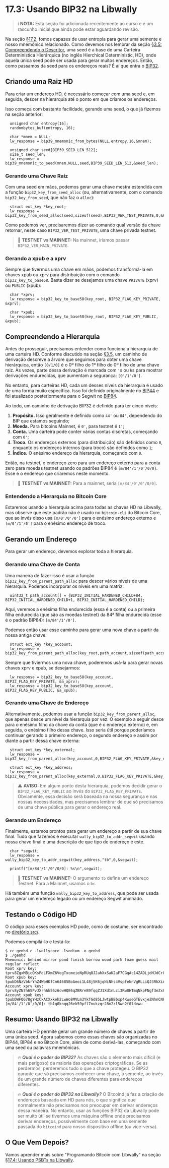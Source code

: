 # 17.3: Usando BIP32 na Libwally

> :information_source: **NOTA:** Esta seção foi adicionada recentemente ao curso e é um rascunho inicial que ainda pode estar aguardando revisão.

Na seção [§17.2](17_2_Using_BIP39_in_Libwally.md), fomos capazes de usar entropia para gerar uma semente e nosso mnemônico relacionado. Como devemos nos lembrar da seção [§3.5: Compreendendo o Descritor](03_5_Understanding_the_Descriptor.md), uma seed é a base de uma Carteira Determinística Hierárquica (no inglês Hierchical Deterministic, HD), onde aquela única seed pode ser usada para gerar muitos endereços. Então, como passamos da seed para os endereços reais? É aí que entra o [BIP32](https://en.bitcoin.it/wiki/BIP_0032).

## Criando uma Raiz HD

Para criar um endereço HD, é necessário começar com uma seed e, em seguida, descer na hierarquia até o ponto em que criamos os endereços.

Isso começa com bastante facilidade, gerando uma seed, o que já fizemos na seção anterior:
```
  unsigned char entropy[16];  
  randombytes_buf(entropy, 16);

  char *mnem = NULL;
  lw_response = bip39_mnemonic_from_bytes(NULL,entropy,16,&mnem);
  
  unsigned char seed[BIP39_SEED_LEN_512];
  size_t seed_len;  
  lw_response = bip39_mnemonic_to_seed(mnem,NULL,seed,BIP39_SEED_LEN_512,&seed_len);
```
### Gerando uma Chave Raiz

Com uma seed em mãos, podemos gerar uma chave mestra estendida com a função `bip32_key_from_seed_alloc` (ou, alternativamente, com o comando `bip32_key_from_seed`, que não faz o `alloc`):
```
  struct ext_key *key_root;  
  lw_response = bip32_key_from_seed_alloc(seed,sizeof(seed),BIP32_VER_TEST_PRIVATE,0,&key_root);
```
Como podemos ver, precisaremos dizer ao comando qual versão da chave retornar, neste caso `BIP32_VER_TEST_PRIVATE`, uma chave privada testnet.

> :link: **TESTNET vs MAINNET:** Na mainnet, iríamos passar `BIP32_VER_MAIN_PRIVATE`.

### Gerando a xpub e a xprv

Sempre que tivermos uma chave em mãos, podemos transformá-la em chaves xpub ou xprv para distribuição com o comando `bip32_key_to_base58`. Basta dizer se desejamos uma chave `PRIVATE` (xprv) ou `PUBLIC` (xpub):
```
  char *xprv;
  lw_response = bip32_key_to_base58(key_root, BIP32_FLAG_KEY_PRIVATE, &xprv);

  char *xpub;  
  lw_response = bip32_key_to_base58(key_root, BIP32_FLAG_KEY_PUBLIC, &xpub);
```

## Compreendendo a Hierarquia

Antes de prosseguir, precisamos entender como funciona a hierarquia de uma carteira HD. Conforme discutido na seção [§3.5](03_5_Understanding_the_Descriptor.md), um caminho de derivação descreve a árvore que seguimos para obter uma chave hierárquica, então `[0/1/0]` é o 0º filho do 1º filho do 0º filho de uma chave raiz. Às vezes, parte dessa derivação é marcada com `'`s ou `h`s para mostrar derivações endurecidas, que aumentam a segurança: `[0'/1'/0']`.

No entanto, para carteiras HD, cada um desses níveis da hierarquia é usado de uma forma muito específica. Isso foi definido originalmente no [BIP44](https://github.com/bitcoin/bips/blob/master/bip-0044.mediawiki) e foi atualizado posteriormente para o Segwit no [BIP84](https://github.com/bitcoin/bips/blob/master/bip-0084.mediawiki).

Ao todo, um caminho de derivação BIP32 é definido para ter cinco níveis:

1. **Propósito.** Isso geralmente é definido como `44'` ou `84'`, dependendo do BIP que estamos seguindo;
2. **Moeda.** Para bitcoins Mainnet, é `0'`, para testnet é `1'`;
3. **Conta.** Uma carteira pode conter várias contas discretas, começando com `0'`;
4. **Troco.** Os endereços externos (para distribuição) são definidos como `0`, enquanto os endereços internos (para troco) são definidos como `1`;
5. **Índice.** O enésimo endereço da hierarquia, começando com `0`.

Então, na testnet, o endereço zero para um endereço externo para a conta zero para moedas testnet usando os padrões BIP84 é `[m/84'/1'/0'/0/0]`. Esse é o endereço que criaremos neste momento.

> :link: **TESTNET vs MAINNET:** Para a mainnet, seria `[m/84'/0'/0'/0/0]`.

### Entendendo a Hierarquia no Bitcoin Core

Estaremos usando a hierarquia acima para todas as chaves HD na Libwally, mas observe que este padrão não é usado no `bitcoin-cli` do Bitcoin Core, que ao invés disso usa `[m/0'/0'/0']` para o enésimo endereço externo e `[m/0'/1'/0']` para o enésimo endereço de troco.

## Gerando um Endereço

Para gerar um endereço, devemos explorar toda a hierarquia.

### Gerando uma Chave de Conta

Uma maneira de fazer isso é usar a função `bip32_key_from_parent_path_alloc` para descer vários níveis de uma hierarquia. Podemos incorporar os níveis em uma matriz:
```
  uint32_t path_account[] = {BIP32_INITIAL_HARDENED_CHILD+84, BIP32_INITIAL_HARDENED_CHILD+1, BIP32_INITIAL_HARDENED_CHILD};
```
Aqui, veremos a enésima filha endurecida (essa é a conta) ou a primeira filha endurecida (que são as moedas testnet) da 84ª filha endurecida (esse é o padrão BIP84): `[m/84'/1'/0']`.

Podemos então usar esse caminho para gerar uma nova chave a partir da nossa antiga chave:
```
  struct ext_key *key_account;
  lw_response = bip32_key_from_parent_path_alloc(key_root,path_account,sizeof(path_account),BIP32_FLAG_KEY_PRIVATE,&key_account);
```
Sempre que tiviermos uma nova chave, poderemos usá-la para gerar novas chaves xprv e xpub, se desejarmos:
```
  lw_response = bip32_key_to_base58(key_account, BIP32_FLAG_KEY_PRIVATE, &a_xprv);
  lw_response = bip32_key_to_base58(key_account, BIP32_FLAG_KEY_PUBLIC, &a_xpub);
```

### Gerando uma Chave de Endereço

Alternativamente, podemos usar a função `bip32_key_from_parent_alloc`, que apenas desce um nível da hierarquia por vez. O exemplo a seguir desce para o enésimo filho da chave da conta (que é o endereço externo) e, em seguida, o enésimo filho dessa chave. Isso seria útil porque poderíamos continuar gerando o primeiro endereço, o segundo endereço e assim por diante a partir dessa chave externa:
```
  struct ext_key *key_external;  
  lw_response = bip32_key_from_parent_alloc(key_account,0,BIP32_FLAG_KEY_PRIVATE,&key_external);

  struct ext_key *key_address;  
  lw_response = bip32_key_from_parent_alloc(key_external,0,BIP32_FLAG_KEY_PRIVATE,&key_address);
```
> :warning: **AVISO:** Em algum ponto desta hierarquia, podemos decidir gerar o `BIP32_FLAG_KEY_PUBLIC` ao invés do `BIP32_FLAG_KEY_PRIVATE`. Obviamente, essa decisão será baseada na nossa segurança e nas nossas necessidades, mas precisamos lembrar de que só precisamos de uma chave pública para gerar o endereço real.

### Gerando um Endereço

Finalmente, estamos prontos para gerar um endereço a partir de sua chave final. Tudo que fazemos é executar `wally_bip32_to_addr_segwit` usando nossa chave final e uma descrição de que tipo de endereço é este.
```
  char *segwit;
  lw_response = wally_bip32_key_to_addr_segwit(key_address,"tb",0,&segwit);

  printf("[m/84'/1'/0'/0/0]: %s\n",segwit);
```  

> :link: **TESTNET vs MAINNET:** O argumento `tb` define um endereço Testnet. Para a Mainnet, usamos o `bc`.

Há também uma função `wally_bip32_key_to_address`, que pode ser usada para gerar um endereço legado ou um endereço Segwit aninhado.

## Testando o Código HD

O código para esses exemplos HD pode, como de costume, ser encontrado no [diretório src/](src/17_3_genhd.c).

Podemos compilá-lo e testá-lo:
```
$ cc genhd.c -lwallycore -lsodium -o genhd
$ ./genhd
Mnemonic: behind mirror pond finish borrow wood park foam guess mail regular reflect
Root xprv key: tprv8ZgxMBicQKsPdLFXmZ6VegTxcmeieNpRUq8J2ahXxSaK2aF7CGqAc14ZADLjdHJdCr8oR2Zng9YH1x1A7EBaajQLVGNtxc4YpFejdE3wyj8
Root xpub key: tpubD6NzVbkrYhZ4WoHKfCm64685BoAeoi1L48j5K6jqNiNhs4VspfeknVgRLLiQJ3RkXiA9VxguUjmEwobtmrXNbhXsPHfm9W5HJR9DKRGaGJ2
Account xprv key: tprv8yZN7h6SPvJXrhAk56z6cwHQE6qZBRreB9fqqZJ1Xd1nLci3Rw8HTmqNkpFNgf3eZx8hYzhFWafUhHSt3HgF13aHvCE6kveS7gZAyfQwMDi
Account xpub key: tpubDWFQG78gYHzCkACXxkeh2LwWo8MVLm3YkTGd85LJwtpBB6xp4KwseGTEvxjeZNhnCNPdfZqRcgcZZAka4tD3xGS2J53WKHPMRhG357VKsqT
[m/84'/1'/0'/0/0]: tb1q0knqq26ek59pfl7nukzqr28m2zl5wn2f0ldvwu
```

## Resumo: Usando BIP32 na Libwally

Uma carteira HD permite gerar um grande número de chaves a partir de uma única seed. Agora sabemos como essas chaves são organizadas no BIP44, BIP84 e no Bitcoin Core, além de como derivá-las, começando com uma seed ou palavras mnemônicas.

> :fire: ***Qual é o poder do BIP32?*** As chaves são o elemento mais difícil (e mais perigoso) da maioria das operações criptográficas. Se as perdermos, perderemos tudo o que a chave protegeu. O BIP32 garante que só precisamos conhecer uma chave, a semente, ao invés de um grande número de chaves diferentes para endereços diferentes.

> :fire: ***Qual é o poder do BIP32 na Libwally?*** O Bitcoind já faz a criação de endereços baseada em HD para nós, o que significa que normalmente não precisamos nos preocupar em derivar endereços dessa maneira. No entanto, usar as funções BIP32 da Libwally pode ser muito útil se tivermos uma máquina offline onde precisamos derivar endereços, possivelmente com base em uma semente passada do `bitcoind` para nosso dispositivo offline (ou vice-versa).

## O Que Vem Depois?

Vamos aprender mais sobre "Programando Bitcoin com Libwally" na seção [§17.4: Usando PSBTs na Libwally](17_4_Using_PSBTs_in_Libwally.md).